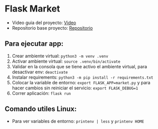 # Flask Market
- Video guia del proyecto: [Video](https://www.youtube.com/watch?v=Qr4QMBUPxWo&list=PL12f2ZfD_Eujxj3TJdjDpKFgsZf7CUj3R&index=3&ab_channel=freeCodeCamp.org)
- Repositorio base proyecto: [Repositorio](https://github.com/jimdevops19/FlaskSeries.git)

## Para ejecutar app:
1. Crear ambiente virtual: `python3 -m venv .venv`
2. Activar ambiente virtual: `source .venv/bin/activate`
3. Validar en la consola que se tiene activo el ambiente virtual, para desactivar env: `deactivate`
4. Instalar requirements: `python3 -m pip install -r requirements.txt`
5. Colocar la variable de entorno: `export FLASK_APP=market.py` y para hacer cambios sin reiniciar el servicio: `export FLASK_DEBUG=1`
6. Correr aplicación: `flask run`

## Comando utiles Linux:
- Para ver variables de entorno: `printenv | less` y `printenv HOME`
